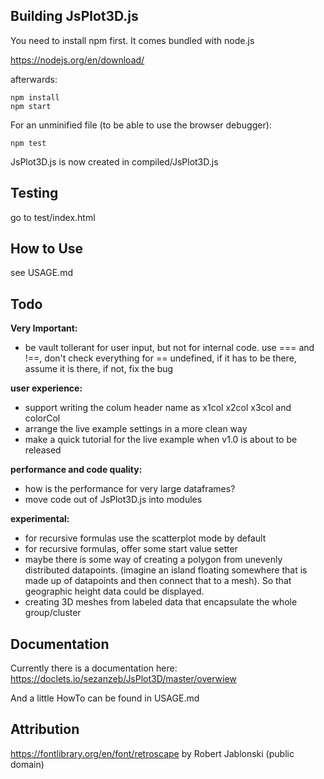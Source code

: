 ## Building JsPlot3D.js

You need to install npm first. It comes bundled with node.js

https://nodejs.org/en/download/

afterwards:

    npm install
    npm start

For an unminified file (to be able to use the browser debugger):

    npm test

JsPlot3D.js is now created in compiled/JsPlot3D.js


## Testing

go to test/index.html


## How to Use

see USAGE.md



## Todo

**Very Important:**

- be vault tollerant for user input, but not for internal code. use === and !==, don't check everything for == undefined, if it has to be there, assume it is there, if not, fix the bug

**user experience:**

- support writing the colum header name as x1col x2col x3col and colorCol
- arrange the live example settings in a more clean way
- make a quick tutorial for the live example when v1.0 is about to be released

**performance and code quality:**

- how is the performance for very large dataframes?
- move code out of JsPlot3D.js into modules

**experimental:**

- for recursive formulas use the scatterplot mode by default
- for recursive formulas, offer some start value setter
- maybe there is some way of creating a polygon from unevenly distributed datapoints. (imagine an island floating somewhere that is made up of datapoints and then connect that to a mesh). So that geographic height data could be displayed.
- creating 3D meshes from labeled data that encapsulate the whole group/cluster


## Documentation

Currently there is a documentation here: https://doclets.io/sezanzeb/JsPlot3D/master/overwiew

And a little HowTo can be found in USAGE.md


## Attribution

https://fontlibrary.org/en/font/retroscape by Robert Jablonski (public domain)
